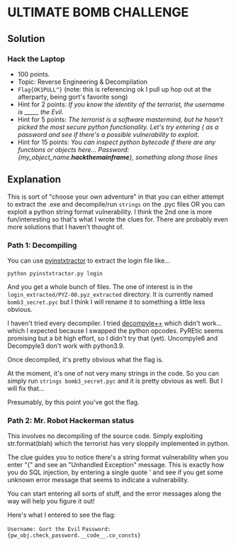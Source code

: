 # ULTIMATE BOMB CHALLENGE

## Solution

### Hack the Laptop

* 100 points.
* Topic: Reverse Engineering & Decompilation
* `Flag{OK1PULL^}`
(note: this is referencing ok I pull up hop out at the afterparty, being gort's favorite song)
* Hint for 2 points: *If you know the identity of the terrorist, the username is _____ the Evil.*
* Hint for 5 points: *The terrorist is a software mastermind, but he hasn't picked the most secure python functionality. Let's try entering { as a password and see if there's a possible vulnerability to exploit.*
* Hint for 15 points: *You can inspect python bytecode if there are any functions or objects here...  Password: {my_object_name.__hackthemainframe__}, something along those lines*

## Explanation

This is sort of "choose your own adventure" in that you can either attempt to extract the .exe and decompile/run `strings` on the .pyc files OR you can exploit a python string format vulnerability. I think the 2nd one is more fun/interesting so that's what I wrote the clues for. There are probably even more solutions that I haven't thought of.

### Path 1: Decompiling

You can use [pyinstxtractor](https://github.com/extremecoders-re/pyinstxtractor) to extract the login file like...

`python pyinstxtractor.py login`

And you get a whole bunch of files. The one of interest is in the `login_extracted/PYZ-00.pyz_extracted` directory. It is currently named `bomb3_secret.pyc` but I think I will rename it to something a little less obvious.

I haven't tried every decompiler. I tried [decompyle++](https://github.com/zrax/pycdc) which didn't work... which I expected because I swapped the python opcodes. PyREtic seems promising but a bit high effort, so I didn't try that (yet). Uncompyle6 and Decompyle3 don't work with python3.9.

Once decompiled, it's pretty obvious what the flag is.

At the moment, it's one of not very many strings in the code. So you can simply run `strings bomb3_secret.pyc` and it is pretty obvious as well. But I will fix that...

Presumably, by this point you've got the flag.

### Path 2: Mr. Robot Hackerman status

This involves no decompiling of the source code. Simply exploiting str.format(blah) which the terrorist has very sloppily implemented in python.

The clue guides you to notice there's a string format vulnerability when you enter "{" and see an "Unhandled Exception" message. This is exactly how you do SQL injection, by entering a single quote ' and see if you get some unknown error message that seems to indicate a vulnerability.

You can start entering all sorts of stuff, and the error messages along the way will help you figure it out!

Here's what I entered to see the flag:

`Username: Gort the Evil`
`Password: {pw_obj.check_password.__code__.co_consts}`
